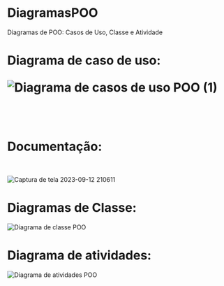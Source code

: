 # DiagramasPOO
Diagramas de POO: Casos de Uso, Classe e Atividade <br>

<h1>Diagrama de caso de uso:
  
![Diagrama de casos de uso POO (1)](https://github.com/Nickolas-Garciaa/DiagramasPOO/assets/128262640/e00ddbbc-9cd5-4926-bba0-6b7bd1f3949f)

<br>

<h1>Documentação:</h1> <br>


![Captura de tela 2023-09-12 210611](https://github.com/Nickolas-Garciaa/DiagramasPOO/assets/128262640/30179f08-7d3e-42ad-915b-ceedbe33ae45)


<h1>Diagramas de Classe:</h1>


![Diagrama de classe POO](https://github.com/Nickolas-Garciaa/DiagramasPOO/assets/128262640/1d58d1f1-f949-4fc5-b460-6c5f886ac7df)
<br>

<h1>Diagrama de atividades:</h1>

![Diagrama de atividades POO](https://github.com/Nickolas-Garciaa/DiagramasPOO/assets/128262640/fa23051c-d7ee-433a-a5a2-a1de35a04c63)
